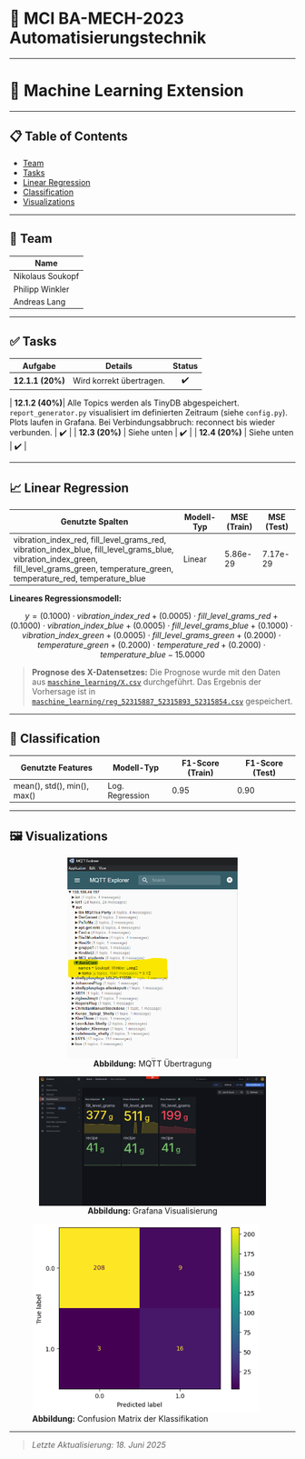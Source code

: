 # 🚀 **MCI BA-MECH-2023 Automatisierungstechnik**

---

# 🤖 Machine Learning Extension

---

## 📋 Table of Contents
- [Team](#team)
- [Tasks](#tasks)
- [Linear Regression](#linear-regression)
- [Classification](#classification)
- [Visualizations](#visualizations)

---

## 👥 Team
| Name                |
|---------------------|
| Nikolaus Soukopf    |
| Philipp Winkler     |
| Andreas Lang        |

---

## ✅ Tasks

| Aufgabe         | Details                                                                                           | Status |
|-----------------|---------------------------------------------------------------------------------------------------|:------:|
| **12.1.1 (20%)**| Wird korrekt übertragen.                                                                      | ✔️     |

| **12.1.2 (40%)**| Alle Topics werden als TinyDB abgespeichert. `report_generator.py` visualisiert im definierten Zeitraum (siehe `config.py`). Plots laufen in Grafana. Bei Verbindungsabbruch: reconnect bis wieder verbunden. | ✔️     |
| **12.3 (20%)**  | Siehe unten                                                                                       | ✔️     |
| **12.4 (20%)**  | Siehe unten                                                                                       | ✔️     |

---

## 📈 Linear Regression

| Genutzte Spalten | Modell-Typ | MSE (Train) | MSE (Test) |
|------------------|------------|-------------|------------|
| vibration_index_red, fill_level_grams_red, vibration_index_blue, fill_level_grams_blue, vibration_index_green, fill_level_grams_green, temperature_green, temperature_red, temperature_blue | Linear | 5.86e-29 | 7.17e-29 |

**Lineares Regressionsmodell:**
```math
y = (0.1000)\cdot vibration\_index\_red + (0.0005)\cdot fill\_level\_grams\_red + (0.1000)\cdot vibration\_index\_blue + (0.0005)\cdot fill\_level\_grams\_blue + (0.1000)\cdot vibration\_index\_green + (0.0005)\cdot fill\_level\_grams\_green + (0.2000)\cdot temperature\_green + (0.2000)\cdot temperature\_red + (0.2000)\cdot temperature\_blue - 15.0000
```

> **Prognose des X-Datensetzes:**
> Die Prognose wurde mit den Daten aus [`maschine_learning/X.csv`](maschine_learning/X.csv) durchgeführt. Das Ergebnis der Vorhersage ist in [`maschine_learning/reg_52315887_52315893_52315854.csv`](maschine_learning/reg_52315887_52315893_52315854.csv) gespeichert.

---

## 🧠 Classification

| Genutzte Features | Modell-Typ | F1-Score (Train) | F1-Score (Test) |
|-------------------|------------|------------------|-----------------|
| mean(), std(), min(), max() | Log. Regression | 0.95 | 0.90 |

---

## 🖼️ Visualizations

<figure>
  <img src="mqtt.png" alt="MQTT Übertragung" width="300" style="display:block;margin:auto;"/>
  <figcaption align="center"><b>Abbildung:</b> MQTT Übertragung</figcaption>
</figure>

<figure>
  <img src="reports/Grafana_Screenshot.jpeg" alt="Grafana Screenshot" width="400" style="display:block;margin:auto;"/>
  <figcaption align="center"><b>Abbildung:</b> Grafana Visualisierung</figcaption>
</figure>

<figure>
  <img src="maschine_learning/ConfusionMatrix.png" alt="Confusion Matrix" width="400"/>
  <figcaption><b>Abbildung:</b> Confusion Matrix der Klassifikation</figcaption>
</figure>

---

> *Letzte Aktualisierung: 18. Juni 2025*